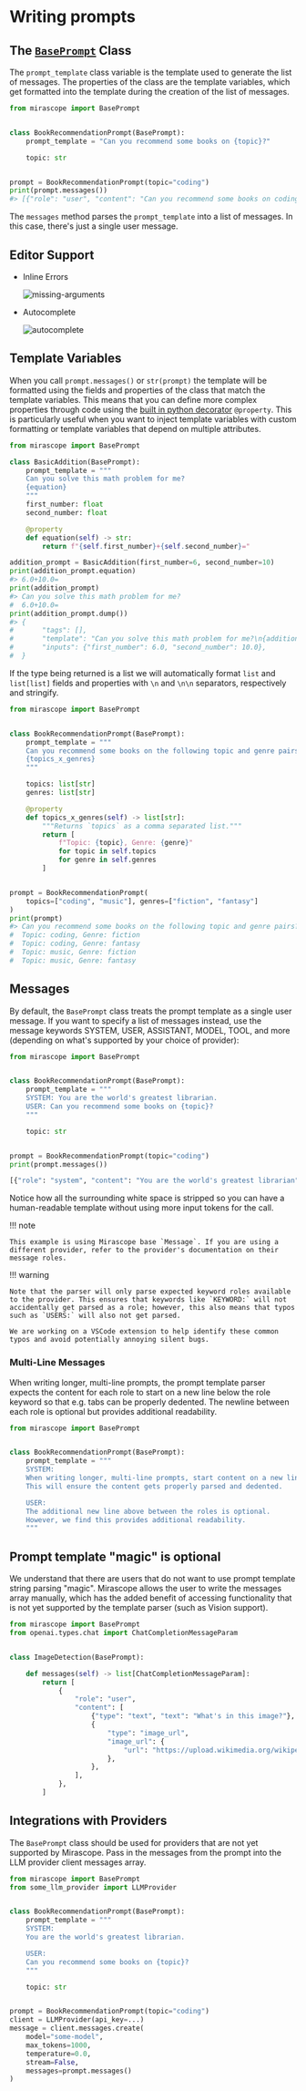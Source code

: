 # Writing prompts

## The [`BasePrompt`](../api/base/prompts.md#mirascope.base.prompts.BasePrompt) Class

The `prompt_template` class variable is the template used to generate the list of messages. The properties of the class are the template variables, which get formatted into the template during the creation of the list of messages.

```python
from mirascope import BasePrompt


class BookRecommendationPrompt(BasePrompt):
    prompt_template = "Can you recommend some books on {topic}?"

    topic: str


prompt = BookRecommendationPrompt(topic="coding")
print(prompt.messages())
#> [{"role": "user", "content": "Can you recommend some books on coding?"}]
```

The `messages` method parses the `prompt_template` into a list of messages. In this case, there's just a single user message.

## Editor Support

- Inline Errors

    ![missing-arguments](../assets/prompt_missing_arguments.png)

- Autocomplete

    ![autocomplete](../assets/prompt_autocomplete.png)

## Template Variables

When you call `prompt.messages()` or `str(prompt)` the template will be formatted 
using the fields and properties of the class that match the template variables. This means that you can define more complex properties through code using the [built in python decorator](https://docs.python.org/3/library/functions.html#property) `@property`. This is particularly useful when you want to inject template variables with custom formatting or template variables that depend on multiple attributes.

```python
from mirascope import BasePrompt

class BasicAddition(BasePrompt):
    prompt_template = """
    Can you solve this math problem for me?
    {equation}
    """
    first_number: float
    second_number: float

    @property
    def equation(self) -> str:
        return f"{self.first_number}+{self.second_number}="

addition_prompt = BasicAddition(first_number=6, second_number=10)
print(addition_prompt.equation)
#> 6.0+10.0=
print(addition_prompt)
#> Can you solve this math problem for me?
#  6.0+10.0=
print(addition_prompt.dump())
#> {
#       "tags": [],
#       "template": "Can you solve this math problem for me?\n{addition_equation}",
#       "inputs": {"first_number": 6.0, "second_number": 10.0},
#  }
```

If the type being returned is a list we will automatically format `list` and `list[list]` fields and properties with `\n` and `\n\n` separators, respectively and stringify.

```python
from mirascope import BasePrompt


class BookRecommendationPrompt(BasePrompt):
    prompt_template = """
    Can you recommend some books on the following topic and genre pairs?
    {topics_x_genres}
    """

    topics: list[str]
    genres: list[str]

    @property
    def topics_x_genres(self) -> list[str]:
        """Returns `topics` as a comma separated list."""
        return [
            f"Topic: {topic}, Genre: {genre}"
            for topic in self.topics
            for genre in self.genres
        ]


prompt = BookRecommendationPrompt(
    topics=["coding", "music"], genres=["fiction", "fantasy"]
)
print(prompt)
#> Can you recommend some books on the following topic and genre pairs?
#  Topic: coding, Genre: fiction
#  Topic: coding, Genre: fantasy
#  Topic: music, Genre: fiction
#  Topic: music, Genre: fantasy
```

## Messages

By default, the `BasePrompt` class treats the prompt template as a single user message. If you want to specify a list of messages instead, use the message keywords SYSTEM, USER, ASSISTANT, MODEL, TOOL, and more (depending on what's supported by your choice of provider):

```python
from mirascope import BasePrompt


class BookRecommendationPrompt(BasePrompt):
    prompt_template = """
    SYSTEM: You are the world's greatest librarian.
    USER: Can you recommend some books on {topic}?
    """

    topic: str


prompt = BookRecommendationPrompt(topic="coding")
print(prompt.messages())
```

```python
[{"role": "system", "content": "You are the world's greatest librarian"}, {"role": "user", "content": "Can you recommend some books on coding?"}]
```

Notice how all the surrounding white space is stripped so you can have a human-readable template without using more input tokens for the call.

!!! note

    This example is using Mirascope base `Message`. If you are using a different provider, refer to the provider's documentation on their message roles.

!!! warning

    Note that the parser will only parse expected keyword roles available to the provider. This ensures that keywords like `KEYWORD:` will not accidentally get parsed as a role; however, this also means that typos such as `USERS:` will also not get parsed.

    We are working on a VSCode extension to help identify these common typos and avoid potentially annoying silent bugs.

### Multi-Line Messages

When writing longer, multi-line prompts, the prompt template parser expects the content for each role to start on a new line below the role keyword so that e.g. tabs can be properly dedented. The newline between each role is optional but provides additional readability.

```python
from mirascope import BasePrompt


class BookRecommendationPrompt(BasePrompt):
    prompt_template = """
    SYSTEM:
    When writing longer, multi-line prompts, start content on a new line.
    This will ensure the content gets properly parsed and dedented.

    USER:
    The additional new line above between the roles is optional.
    However, we find this provides additional readability.
    """
```

## Prompt template "magic" is optional

We understand that there are users that do not want to use prompt template string parsing "magic". Mirascope allows the user to write the messages array manually, which has the added benefit of accessing functionality that is not yet supported by the template parser (such as Vision support).

```python
from mirascope import BasePrompt
from openai.types.chat import ChatCompletionMessageParam


class ImageDetection(BasePrompt):

    def messages(self) -> list[ChatCompletionMessageParam]:
        return [
            {
                "role": "user",
                "content": [
                    {"type": "text", "text": "What's in this image?"},
                    {
                        "type": "image_url",
                        "image_url": {
                            "url": "https://upload.wikimedia.org/wikipedia/commons/thumb/d/dd/Gfp-wisconsin-madison-the-nature-boardwalk.jpg/2560px-Gfp-wisconsin-madison-the-nature-boardwalk.jpg",
                        },
                    },
                ],
            },
        ]
```

## Integrations with Providers

The `BasePrompt` class should be used for providers that are not yet supported by Mirascope. Pass in the messages from the prompt into the LLM provider client messages array.

```python
from mirascope import BasePrompt
from some_llm_provider import LLMProvider


class BookRecommendationPrompt(BasePrompt):
    prompt_template = """
    SYSTEM:
    You are the world's greatest librarian.

    USER:
    Can you recommend some books on {topic}?
    """

    topic: str


prompt = BookRecommendationPrompt(topic="coding")
client = LLMProvider(api_key=...)
message = client.messages.create(
    model="some-model",
    max_tokens=1000,
    temperature=0.0,
    stream=False,
    messages=prompt.messages()
)
```

